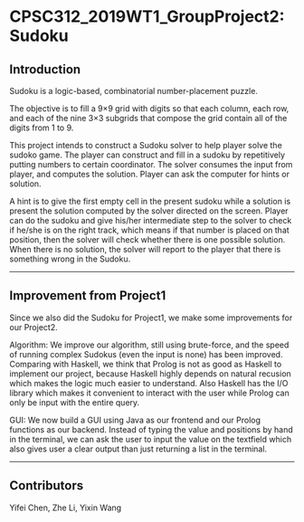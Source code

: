 # CPSC312_2019WT1_GroupProject2: Sudoku #

## Introduction

Sudoku is a logic-based, combinatorial number-placement puzzle.

The objective is to fill a 9×9 grid with digits so that each column, each row, and each of the nine 3×3 subgrids that compose the grid contain all of the digits from 1 to 9.

This project intends to construct a Sudoku solver to help player solve the sudoko game. The player can construct and fill in a sudoku by repetitively putting numbers to certain coordinator. The solver consumes the input from player, and computes the solution. Player can ask the computer for hints or solution.

A hint is to give the first empty cell in the present sudoku while a solution is present the solution computed by the solver directed on the screen. Player can do the sudoku and give his/her intermediate step to the solver to check if he/she is on the right track, which means if that number is placed on that position, then the solver will check whether there is one possible solution. When there is no solution, the solver will report to the player that there is something wrong in the Sudoku.

-------------------------------------------------

## Improvement from Project1

Since we also did the Sudoku for Project1, we make some improvements for our Project2.

Algorithm: We improve our algorithm, still using brute-force, and the speed of running complex Sudokus (even the input is none) has been improved. Comparing with Haskell, we think that Prolog is not as good as Haskell to implement our project, because Haskell highly depends on natural recusion which makes the logic much easier to understand. Also Haskell has the I/O library which makes it convenient to interact with the user while Prolog can only be input with the entire query.

GUI: We now build a GUI using Java as our frontend and our Prolog functions as our backend. Instead of typing the value and positions by hand in the terminal, we can ask the user to input the value on the textfield which also gives user a clear output than just returning a list in the terminal.

-------------------------------------------------

## Contributors

Yifei Chen, Zhe Li, Yixin Wang

